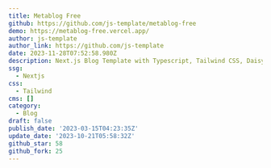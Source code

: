 ```yaml
---
title: Metablog Free
github: https://github.com/js-template/metablog-free
demo: https://metablog-free.vercel.app/
author: js-template
author_link: https://github.com/js-template
date: 2023-11-28T07:52:58.980Z
description: Next.js Blog Template with Typescript, Tailwind CSS, DaisyUI
ssg:
  - Nextjs
css:
  - Tailwind
cms: []
category:
  - Blog
draft: false
publish_date: '2023-03-15T04:23:35Z'
update_date: '2023-10-21T05:58:32Z'
github_star: 58
github_fork: 25
---
```

